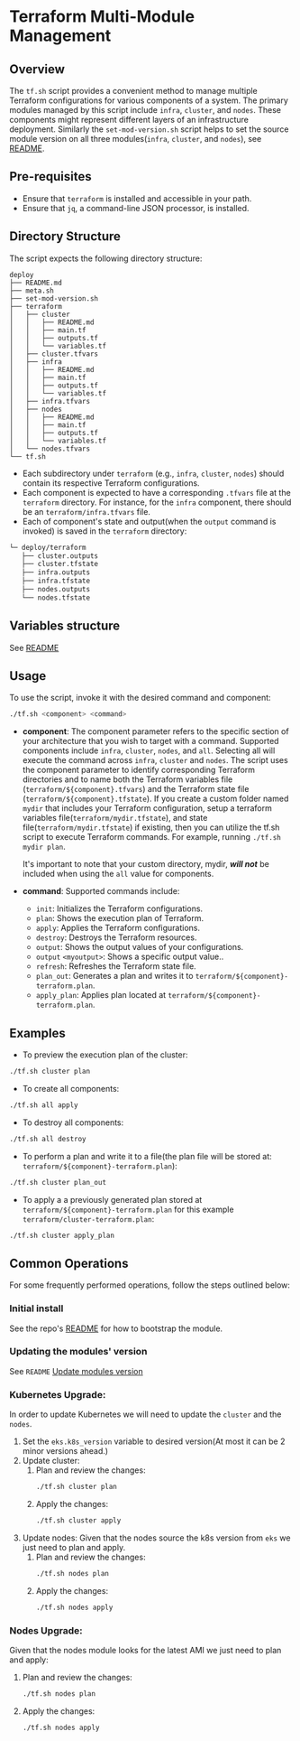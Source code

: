 # Terraform Multi-Module Management

## Overview
The `tf.sh` script provides a convenient method to manage multiple Terraform configurations for various components of a system. The primary modules managed by this script include `infra`, `cluster`, and `nodes`. These components might represent different layers of an infrastructure deployment. Similarly the `set-mod-version.sh` script helps to set the source module version on all three modules(`infra`, `cluster`, and `nodes`), see [README](../../README.md#Using_script).

## Pre-requisites
* Ensure that `terraform` is installed and accessible in your path.
* Ensure that `jq`, a command-line JSON processor, is installed.

## Directory Structure
The script expects the following directory structure:
```
deploy
├── README.md
├── meta.sh
├── set-mod-version.sh
├── terraform
│   ├── cluster
│   │   ├── README.md
│   │   ├── main.tf
│   │   ├── outputs.tf
│   │   └── variables.tf
│   ├── cluster.tfvars
│   ├── infra
│   │   ├── README.md
│   │   ├── main.tf
│   │   ├── outputs.tf
│   │   └── variables.tf
│   ├── infra.tfvars
│   ├── nodes
│   │   ├── README.md
│   │   ├── main.tf
│   │   ├── outputs.tf
│   │   └── variables.tf
│   └── nodes.tfvars
└── tf.sh
```

* Each subdirectory under `terraform` (e.g., `infra`, `cluster`, `nodes`) should contain its respective Terraform configurations.
* Each component is expected to have a corresponding `.tfvars` file at the `terraform` directory. For instance, for the `infra` component, there should be an `terraform/infra.tfvars` file.
* Each of component's state and output(when the `output` command is invoked) is saved in the `terraform` directory:

```bash
└─ deploy/terraform
   ├── cluster.outputs
   ├── cluster.tfstate
   ├── infra.outputs
   ├── infra.tfstate
   ├── nodes.outputs
   └── nodes.tfstate
```
## Variables structure

See [README](../../README.md#3-review-and-configure-tfvars)

## Usage

To use the script, invoke it with the desired command and component:

```bash
./tf.sh <component> <command>
```

* **component**: The component parameter refers to the specific section of your architecture that you wish to target with a command. Supported components include `infra`, `cluster`, `nodes`, and `all`. Selecting all will execute the command across `infra`, `cluster` and `nodes`.
  The script uses the component parameter to identify corresponding Terraform directories and to name both the Terraform variables file (`terraform/${component}.tfvars`) and the Terraform state file (`terraform/${component}.tfstate`). If you create a custom folder named `mydir` that includes your Terraform configuration, setup a terraform variables file(`terraform/mydir.tfstate`), and state file(`terraform/mydir.tfstate`) if existing, then you can utilize the tf.sh script to execute Terraform commands. For example, running `./tf.sh mydir plan`.

  It's important to note that your custom directory, mydir, ***will not*** be included when using the `all` value for components.

* **command**: Supported commands include:
  * `init`: Initializes the Terraform configurations.
  * `plan`: Shows the execution plan of Terraform.
  * `apply`: Applies the Terraform configurations.
  * `destroy`: Destroys the Terraform resources.
  * `output`: Shows the output values of your configurations.
  * `output` `<myoutput>`: Shows a specific output value..
  * `refresh`: Refreshes the Terraform state file.
  * `plan_out`: Generates a plan and writes it to `terraform/${component}-terraform.plan`.
  * `apply_plan`: Applies plan located at `terraform/${component}-terraform.plan`.

## Examples

* To preview the execution plan of the cluster:

```bash
./tf.sh cluster plan
```

* To create all components:

```bash
./tf.sh all apply
```

* To destroy all components:

```bash
./tf.sh all destroy
```

* To perform a plan and write it to a file(the plan file will be stored at: `terraform/${component}-terraform.plan`):

```bash
./tf.sh cluster plan_out
```

* To apply a a previously generated plan stored at `terraform/${component}-terraform.plan` for this example `terraform/cluster-terraform.plan`:

```bash
./tf.sh cluster apply_plan
```

## Common Operations

For some frequently performed operations, follow the steps outlined below:

### Initial install
See the repo's [README](../../README.md#bootstrap-module) for how to bootstrap the module.

### Updating the modules' version
See `README` [Update modules version](../../README.md#2-update-modules-version)

### Kubernetes Upgrade:
In order to update Kubernetes we will need to update the `cluster` and the `nodes`.

1. Set the `eks.k8s_version` variable to desired version(At most it can be 2 minor versions ahead.)
2. Update cluster:
   1. Plan and review the changes:
      ```bash
      ./tf.sh cluster plan
      ```
   2. Apply the changes:
      ```bash
      ./tf.sh cluster apply
      ```
3. Update nodes:
Given that the nodes source the k8s version from `eks` we just need to plan and apply.
   1. Plan and review the changes:
      ```bash
      ./tf.sh nodes plan
      ```
   2. Apply the changes:
      ```bash
      ./tf.sh nodes apply
      ```

### Nodes Upgrade:
Given that the nodes module looks for the latest AMI we just need to plan and apply:
1. Plan and review the changes:
   ```bash
   ./tf.sh nodes plan
   ```
2. Apply the changes:
   ```bash
   ./tf.sh nodes apply
   ```
